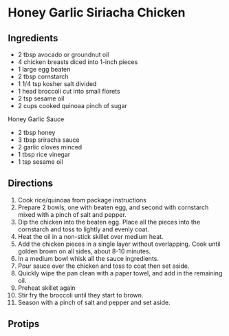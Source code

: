 # Honey Garlic Siriacha Chicken
## Ingredients
- 2 tbsp avocado or groundnut oil
- 4 chicken breasts diced into 1-inch pieces
- 1 large egg beaten
- 2 tbsp cornstarch
- 1 1/4 tsp kosher salt divided
- 1 head broccoli cut into small florets
- 2 tsp sesame oil
- 2 cups cooked quinoaa pinch of sugar

Honey Garlic Sauce
- 2 tbsp honey
- 3 tbsp sriracha sauce
- 2 garlic cloves minced
- 1 tbsp rice vinegar
- 1 tsp sesame oil
## Directions
1. Cook rice/quinoaa from package instructions
2. Prepare 2 bowls, one with beaten egg, and second with cornstarch mixed with a pinch of salt and pepper.
3. Dip the chicken into the beaten egg. Place all the pieces into the cornstarch and toss to lightly and evenly coat.
4. Heat the oil in a non-stick skillet over medium heat. 
5. Add the chicken pieces in a single layer without overlapping. Cook until golden brown on all sides, about 8-10 minutes. 
6. In a medium bowl whisk all the sauce ingredients. 
7. Pour sauce over the chicken and toss to coat then set aside. 
8. Quickly wipe the pan clean with a paper towel, and add in the remaining oil.
9. Preheat skillet again
10. Stir fry the broccoli until they start to brown. 
11. Season with a pinch of salt and pepper and set aside.

## Protips
